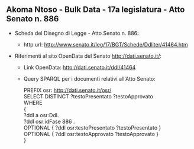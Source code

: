 ## Akoma Ntoso - Bulk Data - 17a legislatura - Atto Senato n. 886 ##

* Scheda del Disegno di Legge - Atto Senato n. 886:
	* http url: http://www.senato.it/leg/17/BGT/Schede/Ddliter/41464.htm

* Riferimenti al sito OpenData del Senato http://dati.senato.it/:
	* Link OpenData: http://dati.senato.it/ddl/41464
	* Query SPARQL per i documenti relativi all'Atto Senato:

        PREFIX osr: <http://dati.senato.it/osr/>  
		SELECT DISTINCT ?testoPresentato ?testoApprovato  
		WHERE  
		{  
		    ?ddl a osr:Ddl.  
		    ?ddl osr:idFase 886 .  
		    OPTIONAL { ?ddl osr:testoPresentato ?testoPresentato }  
		    OPTIONAL { ?ddl osr:testoApprovato ?testoApprovato }  
		}
		